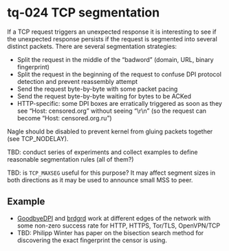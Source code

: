 # tq-024 TCP segmentation

If a TCP request triggers an unexpected response it is interesting to see if the unexpected response persists if the request is segmented into several distinct packets. There are several segmentation strategies:

- Split the request in the middle of the “badword” (domain, URL, binary fingerprint)
- Split the request in the beginning of the request to confuse DPI protocol detection and prevent reassembly attempt
- Send the request byte-by-byte with some packet pacing
- Send the request byte-by-byte waiting for bytes to be ACKed
- HTTP-specific: some DPI boxes are erratically triggered as soon as they see “Host: censored.org” without seeing “\r\n” (so the request can become “Host: censored.org.ru”)

Nagle should be disabled to prevent kernel from gluing packets together (see TCP_NODELAY).

TBD: conduct series of experiments and collect examples to define reasonable segmentation rules (all of them?)

TBD: is `TCP_MAXSEG` useful for this purpose? It may affect segment sizes in both directions as it may be used to announce small MSS to peer.

## Example
- [GoodbyeDPI](https://github.com/ValdikSS/goodbyedpi) and [brdgrd](https://github.com/NullHypothesis/brdgrd) work at different edges of the network with some non-zero success rate for HTTP, HTTPS, Tor/TLS, OpenVPN/TCP
- TBD: Philipp Winter has paper on the bisection search method for discovering the exact fingerprint the censor is using.
